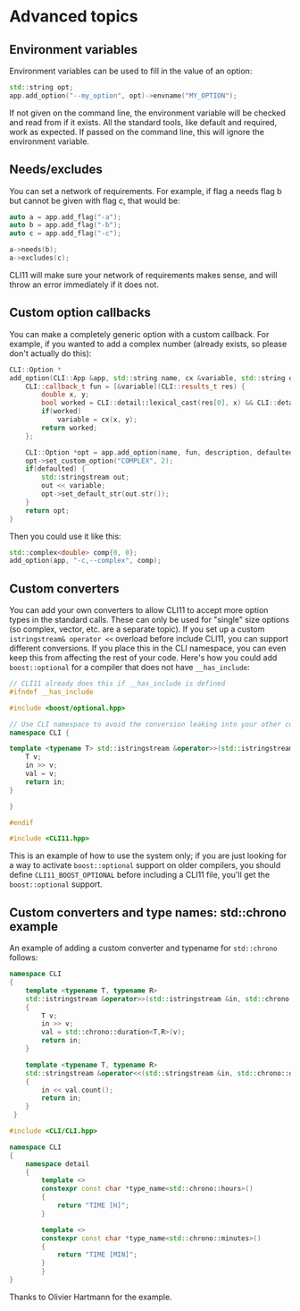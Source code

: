 # Advanced topics

## Environment variables

Environment variables can be used to fill in the value of an option:

```cpp
std::string opt;
app.add_option("--my_option", opt)->envname("MY_OPTION");
```

If not given on the command line, the environment variable will be checked and read from if it exists. All the standard tools, like default and required, work as expected.
If passed on the command line, this will ignore the environment variable.

## Needs/excludes

You can set a network of requirements. For example, if flag a needs flag b but cannot be given with flag c, that would be:

```cpp
auto a = app.add_flag("-a");
auto b = app.add_flag("-b");
auto c = app.add_flag("-c");

a->needs(b);
a->excludes(c);
```

CLI11 will make sure your network of requirements makes sense, and will throw an error immediately if it does not.

## Custom option callbacks

You can make a completely generic option with a custom callback. For example, if you wanted to add a complex number (already exists, so please don't actually do this):

```cpp
CLI::Option *
add_option(CLI::App &app, std::string name, cx &variable, std::string description = "", bool defaulted = false) {
    CLI::callback_t fun = [&variable](CLI::results_t res) {
        double x, y;
        bool worked = CLI::detail::lexical_cast(res[0], x) && CLI::detail::lexical_cast(res[1], y);
        if(worked)
            variable = cx(x, y);
        return worked;
    };

    CLI::Option *opt = app.add_option(name, fun, description, defaulted);
    opt->set_custom_option("COMPLEX", 2);
    if(defaulted) {
        std::stringstream out;
        out << variable;
        opt->set_default_str(out.str());
    }
    return opt;
}
```

Then you could use it like this:

```cpp
std::complex<double> comp{0, 0};
add_option(app, "-c,--complex", comp);
```

## Custom converters

You can add your own converters to allow CLI11 to accept more option types in the standard calls. These can only be used for "single" size options (so complex, vector, etc. are a separate topic). If you set up a custom `istringstream& operator <<` overload before include CLI11, you can support different conversions. If you place this in the CLI namespace, you can even keep this from affecting the rest of your code. Here's how you could add `boost::optional` for a compiler that does not have `__has_include`:

```cpp
// CLI11 already does this if __has_include is defined
#ifndef __has_include

#include <boost/optional.hpp>

// Use CLI namespace to avoid the conversion leaking into your other code
namespace CLI {

template <typename T> std::istringstream &operator>>(std::istringstream &in, boost::optional<T> &val) {
    T v;
    in >> v;
    val = v;
    return in;
}

}

#endif

#include <CLI11.hpp>
```

This is an example of how to use the system only; if you are just looking for a way to activate `boost::optional` support on older compilers, you should define `CLI11_BOOST_OPTIONAL` before including a CLI11 file, you'll get the `boost::optional` support.

## Custom converters and type names: std::chrono example

An example of adding a custom converter and typename for `std::chrono` follows:

```cpp
namespace CLI
{
    template <typename T, typename R>
    std::istringstream &operator>>(std::istringstream &in, std::chrono::duration<T,R> &val)
    {
        T v;
        in >> v;
        val = std::chrono::duration<T,R>(v);
        return in;
    }

    template <typename T, typename R>
    std::stringstream &operator<<(std::stringstream &in, std::chrono::duration<T,R> &val)
    {
        in << val.count();
        return in;
    }
 }

#include <CLI/CLI.hpp>

namespace CLI
{
    namespace detail
    {
        template <>
        constexpr const char *type_name<std::chrono::hours>()
        {
            return "TIME [H]";
        }

        template <>
        constexpr const char *type_name<std::chrono::minutes>()
        {
            return "TIME [MIN]";
        }
        }
}
```

Thanks to Olivier Hartmann for the example.
